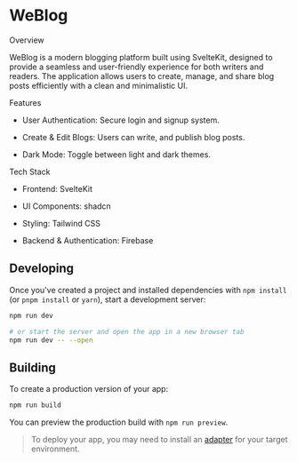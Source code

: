 # WeBlog

Overview

WeBlog is a modern blogging platform built using SvelteKit, designed to provide a seamless and user-friendly experience for both writers and readers. The application allows users to create, manage, and share blog posts efficiently with a clean and minimalistic UI.

Features

* User Authentication: Secure login and signup system.

* Create & Edit Blogs: Users can write, and publish blog posts.

* Dark Mode: Toggle between light and dark themes.


Tech Stack

* Frontend: SvelteKit

* UI Components: shadcn

* Styling: Tailwind CSS

* Backend & Authentication: Firebase

## Developing

Once you've created a project and installed dependencies with `npm install` (or `pnpm install` or `yarn`), start a development server:

```bash
npm run dev

# or start the server and open the app in a new browser tab
npm run dev -- --open
```

## Building

To create a production version of your app:

```bash
npm run build
```

You can preview the production build with `npm run preview`.

> To deploy your app, you may need to install an [adapter](https://svelte.dev/docs/kit/adapters) for your target environment.
